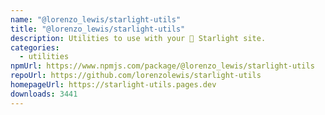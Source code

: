 ```yaml
---
name: "@lorenzo_lewis/starlight-utils"
title: "@lorenzo_lewis/starlight-utils"
description: Utilities to use with your 🌟 Starlight site.
categories:
  - utilities
npmUrl: https://www.npmjs.com/package/@lorenzo_lewis/starlight-utils
repoUrl: https://github.com/lorenzolewis/starlight-utils
homepageUrl: https://starlight-utils.pages.dev
downloads: 3441
---
```

